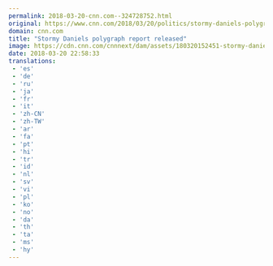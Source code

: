 ```yaml
---
permalink: 2018-03-20-cnn.com--324728752.html
original: https://www.cnn.com/2018/03/20/politics/stormy-daniels-polygraph-donald-trump/index.html
domain: cnn.com
title: "Stormy Daniels polygraph report released"
image: https://cdn.cnn.com/cnnnext/dam/assets/180320152451-stormy-daniels-2011-polygraph-super-tease.jpg
date: 2018-03-20 22:58:33
translations: 
 - 'es'
 - 'de'
 - 'ru'
 - 'ja'
 - 'fr'
 - 'it'
 - 'zh-CN'
 - 'zh-TW'
 - 'ar'
 - 'fa'
 - 'pt'
 - 'hi'
 - 'tr'
 - 'id'
 - 'nl'
 - 'sv'
 - 'vi'
 - 'pl'
 - 'ko'
 - 'no'
 - 'da'
 - 'th'
 - 'ta'
 - 'ms'
 - 'hy'
---
```


